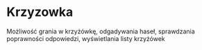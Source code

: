 # Krzyzowka

Możliwość grania w krzyżówkę,
odgadywania haseł,
sprawdzania poprawności odpowiedzi,
wyświetlania listy krzyżówek
